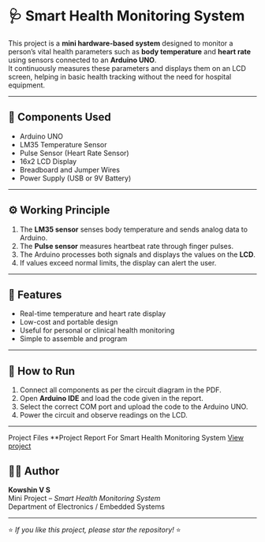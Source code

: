 # 🩺 Smart Health Monitoring System

This project is a **mini hardware-based system** designed to monitor a person’s vital health parameters such as **body temperature** and **heart rate** using sensors connected to an **Arduino UNO**.  
It continuously measures these parameters and displays them on an LCD screen, helping in basic health tracking without the need for hospital equipment.

---

## 🔧 Components Used
- Arduino UNO  
- LM35 Temperature Sensor  
- Pulse Sensor (Heart Rate Sensor)  
- 16x2 LCD Display  
- Breadboard and Jumper Wires  
- Power Supply (USB or 9V Battery)

---

## ⚙️ Working Principle
1. The **LM35 sensor** senses body temperature and sends analog data to Arduino.  
2. The **Pulse sensor** measures heartbeat rate through finger pulses.  
3. The Arduino processes both signals and displays the values on the **LCD**.  
4. If values exceed normal limits, the display can alert the user.  

---

## 🧠 Features
- Real-time temperature and heart rate display  
- Low-cost and portable design  
- Useful for personal or clinical health monitoring  
- Simple to assemble and program  

---

## 🚀 How to Run
1. Connect all components as per the circuit diagram in the PDF.  
2. Open **Arduino IDE** and load the code given in the report.  
3. Select the correct COM port and upload the code to the Arduino UNO.  
4. Power the circuit and observe readings on the LCD.  

---

Project Files
 **Project Report For Smart Health Monitoring System [View project](./Kowshin_project_on_Smart_Health_Monitoring_System.docx.pdf)

## 👨‍💻 Author
**Kowshin V S**  
Mini Project – *Smart Health Monitoring System*  
Department of Electronics / Embedded Systems  

---

⭐ *If you like this project, please star the repository!* ⭐
